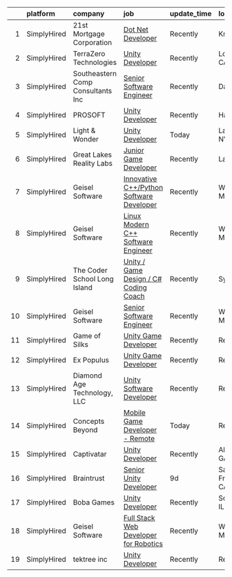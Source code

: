 

|    | platform    | company                           | job                                                                                                                                                  | update_time   | location          |
|---:|:------------|:----------------------------------|:-----------------------------------------------------------------------------------------------------------------------------------------------------|:--------------|:------------------|
|  1 | SimplyHired | 21st Mortgage Corporation         | [Dot Net Developer](https://www.simplyhired.com/job/EGRQAiY53TICJxtUHsDSlq-KP4RKqfRCNocZFTvPJXMjLVDjyUcOEQ?q=unity+developer)                        | Recently      | Knoxville, TN     |
|  2 | SimplyHired | TerraZero Technologies            | [Unity Developer](https://www.simplyhired.com/job/1fKwgzPC8wU28lJ9lPRbvOYWUMyxVHl65JMeT5IaFP4MPxq_XVlqyg?q=unity+developer)                          | Recently      | Los Angeles, CA   |
|  3 | SimplyHired | Southeastern Comp Consultants Inc | [Senior Software Engineer](https://www.simplyhired.com/job/G70lsQZudkg-ZL_LFx9GI16oCgvfswbkLvWII_7qzsmsnb_ZpkjuWQ?q=unity+developer)                 | Recently      | Dahlgren, VA      |
|  4 | SimplyHired | PROSOFT                           | [Unity Developer](https://www.simplyhired.com/job/Xljf-GCP8qTEQQg-T8aJUv8kUB03YvCQlnqNvzdFFgfNRGJGOo3QYg?q=unity+developer)                          | Recently      | Hanahan, SC       |
|  5 | SimplyHired | Light & Wonder                    | [Unity Developer](https://www.simplyhired.com/job/qavyIXzkzuy0vVbSD1ReYMMu_Q2tG7VEm62I8clyQUdPgJoxktdnpw?q=unity+developer)                          | Today         | Las Vegas, NV     |
|  6 | SimplyHired | Great Lakes Reality Labs          | [Junior Game Developer](https://www.simplyhired.com/job/peUa0pFt91Ys30JH7nJhqmzku5OKCEIMR7n6FutTXUMTIT1GgDdZgQ?q=unity+developer)                    | Recently      | Lansing, MI       |
|  7 | SimplyHired | Geisel Software                   | [Innovative C++/Python Software Developer](https://www.simplyhired.com/job/LkCSRjhhLfiMTTWA-ZYfOw-0rs1Y1qPS9oYeg_uR-Ahn1mtQW7Lasw?q=unity+developer) | Recently      | Worcester, MA     |
|  8 | SimplyHired | Geisel Software                   | [Linux Modern C++ Software Engineer](https://www.simplyhired.com/job/l9cmsFPGCJQB5nfieQ6vqOKxiYGYGFhb4nl84O4EWH-uPQAoa811Cw?q=unity+developer)       | Recently      | Worcester, MA     |
|  9 | SimplyHired | The Coder School Long Island      | [Unity / Game Design / C# Coding Coach](https://www.simplyhired.com/job/_8Fb9TgUhqJbtyqJ2s9eEUH6wc8a2W0CvxOMjEDXVDnlu5PxXSM2VQ?q=unity+developer)    | Recently      | Syosset, NY       |
| 10 | SimplyHired | Geisel Software                   | [Senior Software Engineer](https://www.simplyhired.com/job/gk71XuBNrFlxGOm5b1EGgDiAmRQTH4EXTMcfzXn81diRF6C2giYnSA?q=unity+developer)                 | Recently      | Worcester, MA     |
| 11 | SimplyHired | Game of Silks                     | [Unity Game Developer](https://www.simplyhired.com/job/9POIV3CFee0K02bCFcjkyowYcj7P7_NR3sXK8LQDdFMWIrHBczDvIw?q=unity+developer)                     | Recently      | Remote            |
| 12 | SimplyHired | Ex Populus                        | [Unity Game Developer](https://www.simplyhired.com/job/kixPF0Chv28ZsqivZGEdGm-8dLSw06Fi2pxSrWO6vE3z37Vvt7pKyQ?q=unity+developer)                     | Recently      | Remote            |
| 13 | SimplyHired | Diamond Age Technology, LLC       | [Unity Software Developer](https://www.simplyhired.com/job/ZP-94FoUpNbHUG7H6U9CK5_J5OjXkHCdJqcfZLB9HnSvgrNN_gBMtQ?q=unity+developer)                 | Recently      | Remote            |
| 14 | SimplyHired | Concepts Beyond                   | [Mobile Game Developer - Remote](https://www.simplyhired.com/job/_v7WctqPTf7BZ21Kyh5b7iIqLsgdgUA3kB1hiht2cYUFlFJQfKojBQ?q=unity+developer)           | Today         | Remote            |
| 15 | SimplyHired | Captivatar                        | [Unity Developer](https://www.simplyhired.com/job/UiFi5C78mkHzBJ38Gxkkly2KpPO8O8mdun31-yHoKq-Ckzzp2HHmLg?q=unity+developer)                          | Recently      | Alpharetta, GA    |
| 16 | SimplyHired | Braintrust                        | [Senior Unity Developer](https://www.simplyhired.com/job/SeCCz32ruJNvJHQj-nivRGRwnD7DXhCTH2xq-RcN_AY90pjDikYW6A?q=unity+developer)                   | 9d            | San Francisco, CA |
| 17 | SimplyHired | Boba Games                        | [Unity Developer](https://www.simplyhired.com/job/2Ksr-vYemOiPxyV6NP21dgUhB8wRHGoUQJWl1pqvIB76GUwYWBx1zA?q=unity+developer)                          | Recently      | Schaumburg, IL    |
| 18 | SimplyHired | Geisel Software                   | [Full Stack Web Developer for Robotics](https://www.simplyhired.com/job/04XlUEomIi65Co7yPzSU_YWhwfp9LrKh5i4JMiDAx9VkyAp0l4t94Q?q=unity+developer)    | Recently      | Worcester, MA     |
| 19 | SimplyHired | tektree inc                       | [Unity Developer](https://www.simplyhired.com/job/ooVGUC458663kvWm9jB-IroOp8z_7mBXEEhHfeTgVg26hhnWyu1vXg?q=unity+developer)                          | Recently      | Remote            |